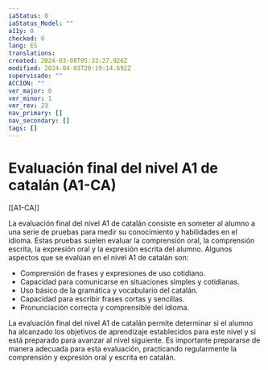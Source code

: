 ```yaml
---
iaStatus: 0
iaStatus_Model: ""
a11y: 0
checked: 0
lang: ES
translations: 
created: 2024-03-08T05:33:27.926Z
modified: 2024-04-03T20:19:14.692Z
supervisado: ""
ACCION: ""
ver_major: 0
ver_minor: 1
ver_rev: 23
nav_primary: []
nav_secondary: []
tags: []
---
```

# Evaluación final del nivel A1 de catalán (A1-CA)

[[A1-CA]]

La evaluación final del nivel A1 de catalán consiste en someter al alumno a una serie de pruebas para medir su conocimiento y habilidades en el idioma. Estas pruebas suelen evaluar la comprensión oral, la comprensión escrita, la expresión oral y la expresión escrita del alumno. Algunos aspectos que se evalúan en el nivel A1 de catalán son:

- Comprensión de frases y expresiones de uso cotidiano.
- Capacidad para comunicarse en situaciones simples y cotidianas.
- Uso básico de la gramática y vocabulario del catalán.
- Capacidad para escribir frases cortas y sencillas.
- Pronunciación correcta y comprensible del idioma.

La evaluación final del nivel A1 de catalán permite determinar si el alumno ha alcanzado los objetivos de aprendizaje establecidos para este nivel y si está preparado para avanzar al nivel siguiente. Es importante prepararse de manera adecuada para esta evaluación, practicando regularmente la comprensión y expresión oral y escrita en catalán.
